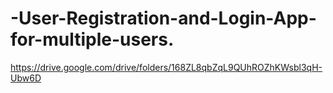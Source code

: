 # -User-Registration-and-Login-App-for-multiple-users.
https://drive.google.com/drive/folders/168ZL8qbZqL9QUhROZhKWsbl3qH-Ubw6D
